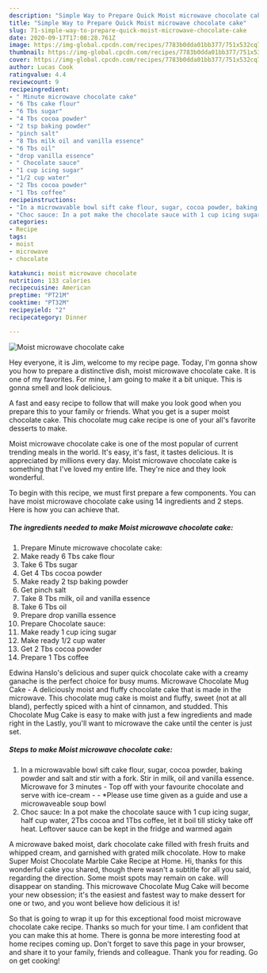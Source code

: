 ```yaml
---
description: "Simple Way to Prepare Quick Moist microwave chocolate cake"
title: "Simple Way to Prepare Quick Moist microwave chocolate cake"
slug: 71-simple-way-to-prepare-quick-moist-microwave-chocolate-cake
date: 2020-09-17T17:08:28.761Z
image: https://img-global.cpcdn.com/recipes/7783b0dda01bb377/751x532cq70/moist-microwave-chocolate-cake-recipe-main-photo.jpg
thumbnail: https://img-global.cpcdn.com/recipes/7783b0dda01bb377/751x532cq70/moist-microwave-chocolate-cake-recipe-main-photo.jpg
cover: https://img-global.cpcdn.com/recipes/7783b0dda01bb377/751x532cq70/moist-microwave-chocolate-cake-recipe-main-photo.jpg
author: Lucas Cook
ratingvalue: 4.4
reviewcount: 9
recipeingredient:
- " Minute microwave chocolate cake"
- "6 Tbs cake flour"
- "6 Tbs sugar"
- "4 Tbs cocoa powder"
- "2 tsp baking powder"
- "pinch salt"
- "8 Tbs milk oil and vanilla essence"
- "6 Tbs oil"
- "drop vanilla essence"
- " Chocolate sauce"
- "1 cup icing sugar"
- "1/2 cup water"
- "2 Tbs cocoa powder"
- "1 Tbs coffee"
recipeinstructions:
- "In a microwavable bowl sift cake flour, sugar, cocoa powder, baking powder and salt and stir with a fork. Stir in milk, oil and vanilla essence. Microwave for 3 minutes Top off with your favourite chocolate and serve with ice-cream   *Please use time given as a guide and use a microwaveable soup bowl"
- "Choc sauce: In a pot make the chocolate sauce with 1 cup icing sugar, half cup water, 2Tbs cocoa and 1Tbs coffee, let it boil till sticky take off heat. Leftover sauce can be kept in the fridge and warmed again"
categories:
- Recipe
tags:
- moist
- microwave
- chocolate

katakunci: moist microwave chocolate 
nutrition: 133 calories
recipecuisine: American
preptime: "PT21M"
cooktime: "PT32M"
recipeyield: "2"
recipecategory: Dinner

---
```



![Moist microwave chocolate cake](https://img-global.cpcdn.com/recipes/7783b0dda01bb377/751x532cq70/moist-microwave-chocolate-cake-recipe-main-photo.jpg)

Hey everyone, it is Jim, welcome to my recipe page. Today, I'm gonna show you how to prepare a distinctive dish, moist microwave chocolate cake. It is one of my favorites. For mine, I am going to make it a bit unique. This is gonna smell and look delicious.

A fast and easy recipe to follow that will make you look good when you prepare this to your family or friends. What you get is a super moist chocolate cake. This chocolate mug cake recipe is one of your all&#39;s favorite desserts to make.

Moist microwave chocolate cake is one of the most popular of current trending meals in the world. It's easy, it's fast, it tastes delicious. It is appreciated by millions every day. Moist microwave chocolate cake is something that I've loved my entire life. They're nice and they look wonderful.


To begin with this recipe, we must first prepare a few components. You can have moist microwave chocolate cake using 14 ingredients and 2 steps. Here is how you can achieve that.

<!--inarticleads1-->

##### The ingredients needed to make Moist microwave chocolate cake:

1. Prepare  Minute microwave chocolate cake:
1. Make ready 6 Tbs cake flour
1. Take 6 Tbs sugar
1. Get 4 Tbs cocoa powder
1. Make ready 2 tsp baking powder
1. Get pinch salt
1. Take 8 Tbs milk, oil and vanilla essence
1. Take 6 Tbs oil
1. Prepare drop vanilla essence
1. Prepare  Chocolate sauce:
1. Make ready 1 cup icing sugar
1. Make ready 1/2 cup water
1. Get 2 Tbs cocoa powder
1. Prepare 1 Tbs coffee


Edwina Hanslo&#39;s delicious and super quick chocolate cake with a creamy ganache is the perfect choice for busy mums. Microwave Chocolate Mug Cake - A deliciously moist and fluffy chocolate cake that is made in the microwave. This chocolate mug cake is moist and fluffy, sweet (not at all bland), perfectly spiced with a hint of cinnamon, and studded. This Chocolate Mug Cake is easy to make with just a few ingredients and made right in the Lastly, you&#39;ll want to microwave the cake until the center is just set. 

<!--inarticleads2-->

##### Steps to make Moist microwave chocolate cake:

1. In a microwavable bowl sift cake flour, sugar, cocoa powder, baking powder and salt and stir with a fork. Stir in milk, oil and vanilla essence. Microwave for 3 minutes - Top off with your favourite chocolate and serve with ice-cream  -  - *Please use time given as a guide and use a microwaveable soup bowl
1. Choc sauce: In a pot make the chocolate sauce with 1 cup icing sugar, half cup water, 2Tbs cocoa and 1Tbs coffee, let it boil till sticky take off heat. Leftover sauce can be kept in the fridge and warmed again


A microwave baked moist, dark chocolate cake filled with fresh fruits and whipped cream, and garnished with grated milk chocolate. How to make Super Moist Chocolate Marble Cake Recipe at Home. Hi, thanks for this wonderful cake you shared, though there wasn&#39;t a subtitle for all you said, regarding the direction. Some moist spots may remain on cake. will disappear on standing. This microwave Chocolate Mug Cake will become your new obsession; it&#39;s the easiest and fastest way to make dessert for one or two, and you wont believe how delicious it is! 

So that is going to wrap it up for this exceptional food moist microwave chocolate cake recipe. Thanks so much for your time. I am confident that you can make this at home. There is gonna be more interesting food at home recipes coming up. Don't forget to save this page in your browser, and share it to your family, friends and colleague. Thank you for reading. Go on get cooking!
